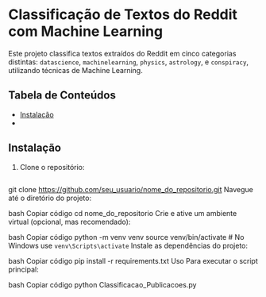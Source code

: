 # Classificação de Textos do Reddit com Machine Learning

Este projeto classifica textos extraídos do Reddit em cinco categorias distintas: `datascience`, `machinelearning`, `physics`, `astrology`, e `conspiracy`, utilizando técnicas de Machine Learning.

## Tabela de Conteúdos
- [Instalação](#instalação)
- 
## Instalação

1. Clone o repositório:
   ```bash
git clone https://github.com/seu_usuario/nome_do_repositorio.git
Navegue até o diretório do projeto:

bash
Copiar código
cd nome_do_repositorio
Crie e ative um ambiente virtual (opcional, mas recomendado):

bash
Copiar código
python -m venv venv
source venv/bin/activate  # No Windows use `venv\Scripts\activate`
Instale as dependências do projeto:

bash
Copiar código
pip install -r requirements.txt
Uso
Para executar o script principal:

bash
Copiar código
python Classificacao_Publicacoes.py
